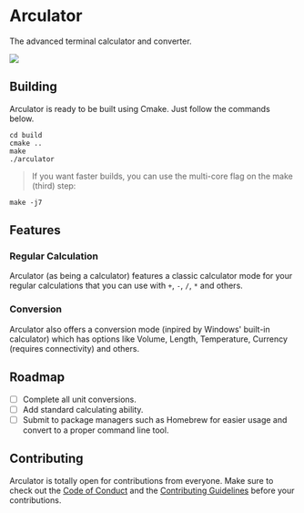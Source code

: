# Arculator
The advanced terminal calculator and converter.

![](https://user-images.githubusercontent.com/17576065/85184071-0a401880-b297-11ea-839d-84c9433d4399.png)

## Building
Arculator is ready to be built using Cmake. Just follow the commands below.

```
cd build
cmake ..
make
./arculator
```

> If you want faster builds, you can use the multi-core flag on the make (third) step:

```
make -j7
```

## Features
### Regular Calculation
Arculator (as being a calculator) features a classic calculator mode for your regular calculations that you can use with `+`, `-`, `/`, `*` and others.

### Conversion
Arculator also offers a conversion mode (inpired by Windows' built-in calculator) which has options like Volume, Length, Temperature, Currency (requires connectivity) and others. 

## Roadmap
- [ ] Complete all unit conversions.
- [ ] Add standard calculating ability.
- [ ] Submit to package managers such as Homebrew for easier usage and convert to a proper command line tool.

## Contributing
Arculator is totally open for contributions from everyone. Make sure to check out the [Code of Conduct](https://github.com/ardacebi/arculator/blob/master/CODE_OF_CONDUCT.md) and the [Contributing Guidelines](https://github.com/ardacebi/arculator/blob/master/CONTRIBUTING.md) before your contributions.
